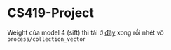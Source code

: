 # CS419-Project

Weight của model 4 (sift) thì tải ở [đây](https://drive.google.com/file/d/1nliTr71AyFzF97-WMNIm-aGQy-7PlA1A/view?usp=sharing) xong rồi nhét vô `process/collection_vector`
